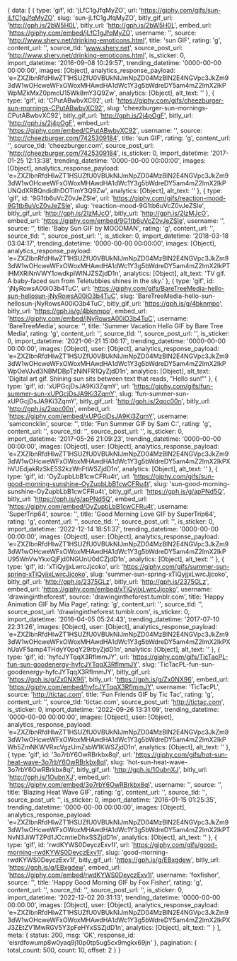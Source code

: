 {
  data: [
    {
      type: 'gif',
      id: 'jLfC1gJfqMyZO',
      url: 'https://giphy.com/gifs/sun-jLfC1gJfqMyZO',
      slug: 'sun-jLfC1gJfqMyZO',
      bitly_gif_url: 'http://gph.is/2bW5H0L',
      bitly_url: 'http://gph.is/2bW5H0L',
      embed_url: 'https://giphy.com/embed/jLfC1gJfqMyZO',
      username: '',
      source: 'http://www.sherv.net/drinking-emoticons.html',
      title: 'sun GIF',
      rating: 'g',
      content_url: '',
      source_tld: 'www.sherv.net',
      source_post_url: 'http://www.sherv.net/drinking-emoticons.html',
      is_sticker: 0,
      import_datetime: '2016-09-08 10:29:57',
      trending_datetime: '0000-00-00 00:00:00',
      images: [Object],
      analytics_response_payload: 'e=ZXZlbnRfdHlwZT1HSUZfU0VBUkNIJmNpZD04MzBlN2E4NGVpc3JkZm93dW1wOHcweWFxOWoxMHAwdHA1dWc1Y3g5bWdreDY5am4mZ2lmX2lkPWpMZkMxZ0pmcU15Wk8mY3Q9Zw',
      analytics: [Object],
      alt_text: ''
    },
    {
      type: 'gif',
      id: 'CPutABwbvXC92',
      url: 'https://giphy.com/gifs/cheezburger-sun-mornings-CPutABwbvXC92',
      slug: 'cheezburger-sun-mornings-CPutABwbvXC92',
      bitly_gif_url: 'http://gph.is/2j4pOgF',
      bitly_url: 'http://gph.is/2j4pOgF',
      embed_url: 'https://giphy.com/embed/CPutABwbvXC92',
      username: '',
      source: 'http://cheezburger.com/7425309184',
      title: 'sun GIF',
      rating: 'g',
      content_url: '',
      source_tld: 'cheezburger.com',
      source_post_url: 'http://cheezburger.com/7425309184',
      is_sticker: 0,
      import_datetime: '2017-01-25 12:13:38',
      trending_datetime: '0000-00-00 00:00:00',
      images: [Object],
      analytics_response_payload: 'e=ZXZlbnRfdHlwZT1HSUZfU0VBUkNIJmNpZD04MzBlN2E4NGVpc3JkZm93dW1wOHcweWFxOWoxMHAwdHA1dWc1Y3g5bWdreDY5am4mZ2lmX2lkPUNQdXRBQndidlhDOTImY3Q9Zw',
      analytics: [Object],
      alt_text: ''
    },
    {
      type: 'gif',
      id: '9G1tb6uVcZ0vJeZSIe',
      url: 'https://giphy.com/gifs/reaction-mood-9G1tb6uVcZ0vJeZSIe',
      slug: 'reaction-mood-9G1tb6uVcZ0vJeZSIe',
      bitly_gif_url: 'http://gph.is/2IzMJcO',
      bitly_url: 'http://gph.is/2IzMJcO',
      embed_url: 'https://giphy.com/embed/9G1tb6uVcZ0vJeZSIe',
      username: '',
      source: '',
      title: 'Baby Sun GIF by MOODMAN',
      rating: 'g',
      content_url: '',
      source_tld: '',
      source_post_url: '',
      is_sticker: 0,
      import_datetime: '2018-03-18 03:04:17',
      trending_datetime: '0000-00-00 00:00:00',
      images: [Object],
      analytics_response_payload: 'e=ZXZlbnRfdHlwZT1HSUZfU0VBUkNIJmNpZD04MzBlN2E4NGVpc3JkZm93dW1wOHcweWFxOWoxMHAwdHA1dWc1Y3g5bWdreDY5am4mZ2lmX2lkPTlHMXRiNnVWY1owdkplWlNJZSZjdD1n',
      analytics: [Object],
      alt_text: 'TV gif. A baby-faced sun from Teletubbies shines in the sky.'
    },
    {
      type: 'gif',
      id: 'jNyRowsA00iO3b4TuC',
      url: 'https://giphy.com/gifs/BareTreeMedia-hello-sun-hellosun-jNyRowsA00iO3b4TuC',
      slug: 'BareTreeMedia-hello-sun-hellosun-jNyRowsA00iO3b4TuC',
      bitly_gif_url: 'https://gph.is/g/4bknmpo',
      bitly_url: 'https://gph.is/g/4bknmpo',
      embed_url: 'https://giphy.com/embed/jNyRowsA00iO3b4TuC',
      username: 'BareTreeMedia',
      source: '',
      title: 'Summer Vacation Hello GIF by Bare Tree Media',
      rating: 'g',
      content_url: '',
      source_tld: '',
      source_post_url: '',
      is_sticker: 0,
      import_datetime: '2021-06-21 15:06:17',
      trending_datetime: '0000-00-00 00:00:00',
      images: [Object],
      user: [Object],
      analytics_response_payload: 'e=ZXZlbnRfdHlwZT1HSUZfU0VBUkNIJmNpZD04MzBlN2E4NGVpc3JkZm93dW1wOHcweWFxOWoxMHAwdHA1dWc1Y3g5bWdreDY5am4mZ2lmX2lkPWpOeVJvd3NBMDBpTzNiNFR1QyZjdD1n',
      analytics: [Object],
      alt_text: 'Digital art gif. Shining sun sits between text that reads, "Hello sun!"'
    },
    {
      type: 'gif',
      id: 'xUPGcjDsJA9Ki3ZqmY',
      url: 'https://giphy.com/gifs/fun-summer-sun-xUPGcjDsJA9Ki3ZqmY',
      slug: 'fun-summer-sun-xUPGcjDsJA9Ki3ZqmY',
      bitly_gif_url: 'http://gph.is/2qoc00n',
      bitly_url: 'http://gph.is/2qoc00n',
      embed_url: 'https://giphy.com/embed/xUPGcjDsJA9Ki3ZqmY',
      username: 'samconcklin',
      source: '',
      title: 'Fun Summer GIF by Sam C:',
      rating: 'g',
      content_url: '',
      source_tld: '',
      source_post_url: '',
      is_sticker: 0,
      import_datetime: '2017-05-26 21:09:23',
      trending_datetime: '0000-00-00 00:00:00',
      images: [Object],
      user: [Object],
      analytics_response_payload: 'e=ZXZlbnRfdHlwZT1HSUZfU0VBUkNIJmNpZD04MzBlN2E4NGVpc3JkZm93dW1wOHcweWFxOWoxMHAwdHA1dWc1Y3g5bWdreDY5am4mZ2lmX2lkPXhVUEdjakRzSkE5S2kzWnFtWSZjdD1n',
      analytics: [Object],
      alt_text: ''
    },
    {
      type: 'gif',
      id: 'OyZupbLbB1cwCFRu4t',
      url: 'https://giphy.com/gifs/sun-good-morning-sunshine-OyZupbLbB1cwCFRu4t',
      slug: 'sun-good-morning-sunshine-OyZupbLbB1cwCFRu4t',
      bitly_gif_url: 'https://gph.is/g/apPNd5Q',
      bitly_url: 'https://gph.is/g/apPNd5Q',
      embed_url: 'https://giphy.com/embed/OyZupbLbB1cwCFRu4t',
      username: 'SuperTrip64',
      source: '',
      title: 'Good Morning Love GIF by SuperTrip64',
      rating: 'g',
      content_url: '',
      source_tld: '',
      source_post_url: '',
      is_sticker: 0,
      import_datetime: '2022-12-14 18:51:37',
      trending_datetime: '0000-00-00 00:00:00',
      images: [Object],
      user: [Object],
      analytics_response_payload: 'e=ZXZlbnRfdHlwZT1HSUZfU0VBUkNIJmNpZD04MzBlN2E4NGVpc3JkZm93dW1wOHcweWFxOWoxMHAwdHA1dWc1Y3g5bWdreDY5am4mZ2lmX2lkPU95WnVwYkxiQjFjd0NGUnU0dCZjdD1n',
      analytics: [Object],
      alt_text: ''
    },
    {
      type: 'gif',
      id: 'xTiQyjjxLwrcJjcoko',
      url: 'https://giphy.com/gifs/summer-sun-spring-xTiQyjjxLwrcJjcoko',
      slug: 'summer-sun-spring-xTiQyjjxLwrcJjcoko',
      bitly_gif_url: 'http://gph.is/2375GLz',
      bitly_url: 'http://gph.is/2375GLz',
      embed_url: 'https://giphy.com/embed/xTiQyjjxLwrcJjcoko',
      username: 'drawingintheforest',
      source: 'drawingintheforest.tumblr.com',
      title: 'Happy Animation GIF by Mia Page',
      rating: 'g',
      content_url: '',
      source_tld: '',
      source_post_url: 'drawingintheforest.tumblr.com',
      is_sticker: 0,
      import_datetime: '2016-04-05 05:24:43',
      trending_datetime: '2017-07-10 22:31:26',
      images: [Object],
      user: [Object],
      analytics_response_payload: 'e=ZXZlbnRfdHlwZT1HSUZfU0VBUkNIJmNpZD04MzBlN2E4NGVpc3JkZm93dW1wOHcweWFxOWoxMHAwdHA1dWc1Y3g5bWdreDY5am4mZ2lmX2lkPXhUaVF5amp4THdyY0pqY29rbyZjdD1n',
      analytics: [Object],
      alt_text: ''
    },
    {
      type: 'gif',
      id: 'hyfcJYTqqX3RflmmJY',
      url: 'https://giphy.com/gifs/TicTacPL-fun-sun-goodenergy-hyfcJYTqqX3RflmmJY',
      slug: 'TicTacPL-fun-sun-goodenergy-hyfcJYTqqX3RflmmJY',
      bitly_gif_url: 'https://gph.is/g/Zx0NX96',
      bitly_url: 'https://gph.is/g/Zx0NX96',
      embed_url: 'https://giphy.com/embed/hyfcJYTqqX3RflmmJY',
      username: 'TicTacPL',
      source: 'http://tictac.com',
      title: 'Fun Friends GIF by Tic Tac',
      rating: 'g',
      content_url: '',
      source_tld: 'tictac.com',
      source_post_url: 'http://tictac.com',
      is_sticker: 0,
      import_datetime: '2022-09-26 13:31:09',
      trending_datetime: '0000-00-00 00:00:00',
      images: [Object],
      user: [Object],
      analytics_response_payload: 'e=ZXZlbnRfdHlwZT1HSUZfU0VBUkNIJmNpZD04MzBlN2E4NGVpc3JkZm93dW1wOHcweWFxOWoxMHAwdHA1dWc1Y3g5bWdreDY5am4mZ2lmX2lkPWh5ZmNKWVRxcVgzUmZsbW1KWSZjdD1n',
      analytics: [Object],
      alt_text: ''
    },
    {
      type: 'gif',
      id: '3o7rbY6OwRBrkbx8qI',
      url: 'https://giphy.com/gifs/hot-sun-heat-wave-3o7rbY6OwRBrkbx8qI',
      slug: 'hot-sun-heat-wave-3o7rbY6OwRBrkbx8qI',
      bitly_gif_url: 'http://gph.is/1OubnXJ',
      bitly_url: 'http://gph.is/1OubnXJ',
      embed_url: 'https://giphy.com/embed/3o7rbY6OwRBrkbx8qI',
      username: '',
      source: '',
      title: 'Blazing Heat Wave GIF',
      rating: 'g',
      content_url: '',
      source_tld: '',
      source_post_url: '',
      is_sticker: 0,
      import_datetime: '2016-01-15 01:25:35',
      trending_datetime: '0000-00-00 00:00:00',
      images: [Object],
      analytics_response_payload: 'e=ZXZlbnRfdHlwZT1HSUZfU0VBUkNIJmNpZD04MzBlN2E4NGVpc3JkZm93dW1wOHcweWFxOWoxMHAwdHA1dWc1Y3g5bWdreDY5am4mZ2lmX2lkPTNvN3JiWTZPd1JCcmtieDhxSSZjdD1n',
      analytics: [Object],
      alt_text: ''
    },
    {
      type: 'gif',
      id: 'rwdKYWS0DeyczExv1I',
      url: 'https://giphy.com/gifs/good-morning-rwdKYWS0DeyczExv1I',
      slug: 'good-morning-rwdKYWS0DeyczExv1I',
      bitly_gif_url: 'https://gph.is/g/EBxgdew',
      bitly_url: 'https://gph.is/g/EBxgdew',
      embed_url: 'https://giphy.com/embed/rwdKYWS0DeyczExv1I',
      username: 'foxfisher',
      source: '',
      title: 'Happy Good Morning GIF by Fox Fisher',
      rating: 'g',
      content_url: '',
      source_tld: '',
      source_post_url: '',
      is_sticker: 0,
      import_datetime: '2022-12-02 20:31:13',
      trending_datetime: '0000-00-00 00:00:00',
      images: [Object],
      user: [Object],
      analytics_response_payload: 'e=ZXZlbnRfdHlwZT1HSUZfU0VBUkNIJmNpZD04MzBlN2E4NGVpc3JkZm93dW1wOHcweWFxOWoxMHAwdHA1dWc1Y3g5bWdreDY5am4mZ2lmX2lkPXJ3ZEtZV1MwRGV5Y3pFeHYxSSZjdD1n',
      analytics: [Object],
      alt_text: ''
    }
  ],
  meta: {
    status: 200,
    msg: 'OK',
    response_id: 'eisrdfowump8w0yaq9j10p0tp5ug5cx9mgkx69jn'
  },
  pagination: { total_count: 500, count: 10, offset: 2 }
}
